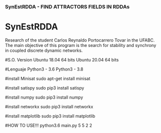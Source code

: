 ### SynEstRDDA - FIND ATTRACTORS FIELDS IN RDDAs

# SynEstRDDA
Research of the student Carlos Reynaldo Portocarrero Tovar in the UFABC. 
The main objective of this program is the search for stability and synchrony in coupled discrete dynamic networks.

#S.O. Version
Ubuntu 18.04 64 bits
Ubuntu 20.04 64 bits

#Lenguaje
Python3 - 3.6
Python3 - 3.8

#install Minisat
sudo apt-get install minisat

#install satispy
sudo pip3 install satispy

#install numpy 
sudo pip3 install numpy

#install networkx
sudo pip3 install networkx

#install matplotlib
sudo pip3 install matplotlib

#HOW TO USE!!!
python3.6 main.py 5 5 2 2
